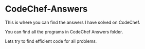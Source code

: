 # CodeChef-Answers

This is where you can find the answers I have solved on CodeChef.

You can find all the programs in CodeChef Answers folder.

Lets try to find efficient code for all problems. 
